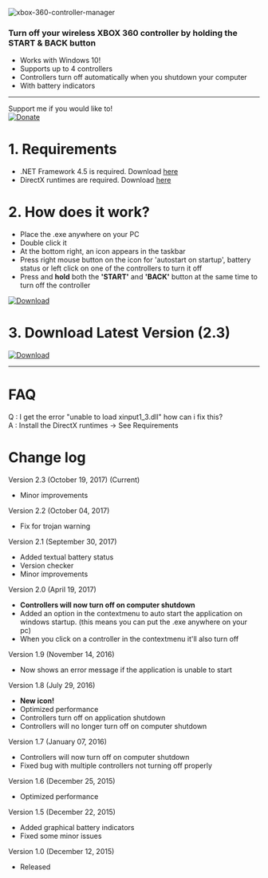 ![xbox-360-controller-manager](https://monosnap.com/file/EOwdGwIPkctKRdKH0naCTe8VxTht2a.png)
### Turn off your wireless XBOX 360 controller by holding the **START** & **BACK** button
  - Works with Windows 10!
  - Supports up to 4 controllers
  - Controllers turn off automatically when you shutdown your computer
  - With battery indicators
  
  -------------------------------
Support me if you would like to!  
[![Donate](https://img.shields.io/badge/Donate-PayPal-green.svg)](https://www.paypal.com/cgi-bin/webscr?cmd=_s-xclick&hosted_button_id=6MLLT5T7XDNWQ)

 # 1. Requirements
- .NET Framework 4.5 is required. Download [here](https://www.microsoft.com/en-us/download/details.aspx?id=30653)
- DirectX runtimes are required. Download [here](http://www.microsoft.com/en-us/download/confirmation.aspx?id=8109)

 # 2. How does it work?
 - Place the .exe anywhere on your PC
 - Double click it
 - At the bottom right, an icon appears in the taskbar
 - Press right mouse button on the icon for 'autostart on startup', battery status or left click on one of the controllers to turn it off
 - Press and **hold** both the **'START'** and **'BACK'** button at the same time to turn off the controller
 
[![Download](https://monosnap.com/file/HwmFuC683T48sg55NsMgATTWg3eZxx.png)](https://www.youtube.com/watch?v=63WBfvhFpMA)  

 # 3. Download Latest Version (2.3)
[![Download](https://monosnap.com/file/pWogo4kEK2rjt7Qxzcdhs1CzBIysTq.png)](https://firebasestorage.googleapis.com/v0/b/xbox360-controller-manager.appspot.com/o/2.3%2FXBOX360_Controller-2.3.zip?alt=media&token=1ffa5f26-c54d-41b2-bc49-c616b7e0ecec)         

---------------------------------------------------------------------------------------------

# FAQ
Q : I get the error "unable to load xinput1_3.dll" how can i fix this?    
A : Install the DirectX runtimes -> See Requirements

# Change log

Version 2.3 (October 19, 2017) (Current)
- Minor improvements

Version 2.2 (October 04, 2017)
- Fix for trojan warning

Version 2.1 (September 30, 2017)
- Added textual battery status
- Version checker
- Minor improvements

Version 2.0 (April 19, 2017)
- **Controllers will now turn off on computer shutdown**
- Added an option in the contextmenu to auto start the application on windows startup. (this means you can put the .exe anywhere on your pc)
- When you click on a controller in the contextmenu it'll also turn off  


Version 1.9 (November 14, 2016)
- Now shows an error message if the application is unable to start  


Version 1.8 (July 29, 2016)
- **New icon!**  
- Optimized performance  
- Controllers turn off on application shutdown  
- Controllers will no longer turn off on computer shutdown  


Version 1.7 (January 07, 2016)  
- Controllers will now turn off on computer shutdown  
- Fixed bug with multiple controllers not turning off properly  


Version 1.6 (December 25, 2015)  
- Optimized performance  


Version 1.5 (December 22, 2015)  
- Added graphical battery indicators  
- Fixed some minor issues  


Version 1.0 (December 12, 2015)  
- Released 
